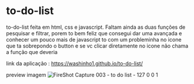 # to-do-list

to-do-list feita em html, css e javascript. Faltam ainda as duas funções de pesquisar e filtrar, porem to bem feliz que consegui dar uma avançada e conhecer um pouco mais de javascript  to com um probleminha no icone que ta sobrepondo o button e se vc clicar diretamente no icone não chama a função que deveria

link da aplicação : https://washinho1.github.io/to-do-list/

preview imagem
![FireShot Capture 003 - to do list - 127 0 0 1](https://user-images.githubusercontent.com/93236829/205148247-063a3291-719e-4e7a-bf18-3e69c678d18d.png)
